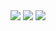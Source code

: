 <img src="https://github-readme-stats.vercel.app/api?username=PetitPotiron&show_icons=true&theme=midnight-purple">
<img src="https://github-readme-stats.vercel.app/api/top-langs/?username=PetitPotiron&theme=github_dark&layout=compact">
<img src="https://github-readme-streak-stats.herokuapp.com/?user=PetitPotiron&theme=dark">
